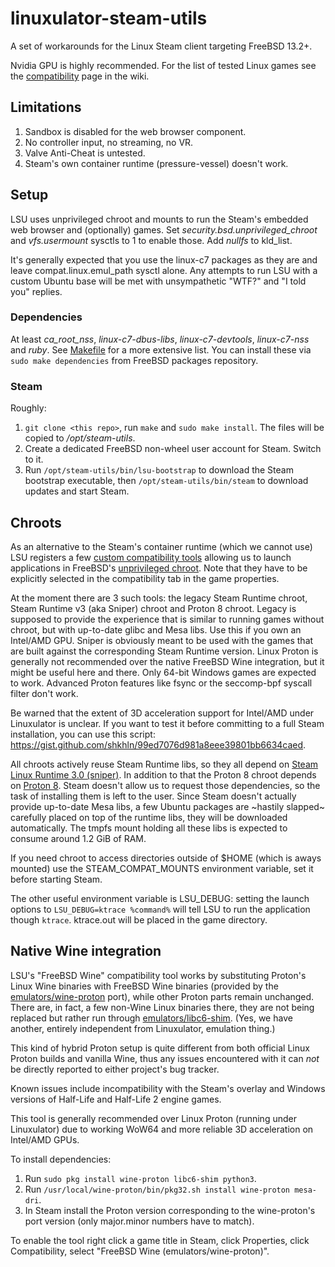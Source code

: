 # linuxulator-steam-utils

A set of workarounds for the Linux Steam client targeting FreeBSD 13.2+.

Nvidia GPU is highly recommended.
For the list of tested Linux games see the [compatibility](https://github.com/shkhln/linuxulator-steam-utils/wiki/Compatibility) page in the wiki.

## Limitations

1. Sandbox is disabled for the web browser component.
1. No controller input, no streaming, no VR.
1. Valve Anti-Cheat is untested.
1. Steam's own container runtime (pressure-vessel) doesn't work.

## Setup

LSU uses unprivileged chroot and mounts to run the Steam's embedded web browser and (optionally) games.
Set *security.bsd.unprivileged_chroot* and *vfs.usermount* sysctls to 1 to enable those. Add *nullfs* to kld_list.

It's generally expected that you use the linux-c7 packages as they are and leave compat.linux.emul_path sysctl alone.
Any attempts to run LSU with a custom Ubuntu base will be met with unsympathetic "WTF?" and "I told you" replies.

### Dependencies

At least *ca_root_nss*, *linux-c7-dbus-libs*, *linux-c7-devtools*, *linux-c7-nss* and *ruby*.
See [Makefile](Makefile) for a more extensive list. You can install these via `sudo make dependencies`
from FreeBSD packages repository.

### Steam

Roughly:
1. `git clone <this repo>`, run `make` and `sudo make install`. The files will be copied to */opt/steam-utils*.
1. Create a dedicated FreeBSD non-wheel user account for Steam. Switch to it.
1. Run `/opt/steam-utils/bin/lsu-bootstrap` to download the Steam bootstrap executable, then `/opt/steam-utils/bin/steam` to download updates and start Steam.

## Chroots

As an alternative to the Steam's container runtime (which we cannot use) LSU registers a few [custom compatibility tools](https://gitlab.steamos.cloud/steamrt/steam-runtime-tools/-/blob/main/docs/steam-compat-tool-interface.md) allowing us to launch applications in FreeBSD's [unprivileged chroot](https://cgit.freebsd.org/src/commit/?id=a40cf4175c90142442d0c6515f6c83956336699b).
Note that they have to be explicitly selected in the compatibility tab in the game properties.

At the moment there are 3 such tools: the legacy Steam Runtime chroot, Steam Runtime v3 (aka Sniper) chroot and Proton 8 chroot.
Legacy is supposed to provide the experience that is similar to running games without chroot, but with up-to-date glibc and Mesa libs. Use this if you own an Intel/AMD GPU.
Sniper is obviously meant to be used with the games that are built against the corresponding Steam Runtime version.
Linux Proton is generally not recommended over the native FreeBSD Wine integration, but it might be useful here and there.
Only 64-bit Windows games are expected to work. Advanced Proton features like fsync or the seccomp-bpf syscall filter don't work.

Be warned that the extent of 3D acceleration support for Intel/AMD under Linuxulator is unclear.
If you want to test it before committing to a full Steam installation, you can use this script: https://gist.github.com/shkhln/99ed7076d981a8eee39801bb6634caed.

All chroots actively reuse Steam Runtime libs, so they all depend on [Steam Linux Runtime 3.0 (sniper)](https://steamdb.info/app/1628350/).
In addition to that the Proton 8 chroot depends on [Proton 8](https://steamdb.info/app/2348590/). Steam doesn't allow us to request those dependencies,
so the task of installing them is left to the user. Since Steam doesn't actually provide up-to-date Mesa libs,
a few Ubuntu packages are ~hastily slapped~ carefully placed on top of the runtime libs, they will be downloaded automatically.
The tmpfs mount holding all these libs is expected to consume around 1.2 GiB of RAM.

If you need chroot to access directories outside of $HOME (which is aways mounted) use the STEAM_COMPAT_MOUNTS environment variable, set it before starting Steam.

The other useful environment variable is LSU_DEBUG: setting the launch options to `LSU_DEBUG=ktrace %command%` will tell LSU to run the application though `ktrace`.
ktrace.out will be placed in the game directory.

## Native Wine integration

LSU's "FreeBSD Wine" compatibility tool works by substituting Proton's Linux Wine binaries with FreeBSD Wine binaries
(provided by the [emulators/wine-proton](https://www.freshports.org/emulators/wine-proton/) port), while other Proton parts remain unchanged.
There are, in fact, a few non-Wine Linux binaries there, they are not being replaced but rather run through [emulators/libc6-shim](https://www.freshports.org/emulators/libc6-shim/).
(Yes, we have another, entirely independent from Linuxulator, emulation thing.)

This kind of hybrid Proton setup is quite different from both official Linux Proton builds and vanilla Wine,
thus any issues encountered with it can *not* be directly reported to either project's bug tracker.

Known issues include incompatibility with the Steam's overlay and Windows versions of Half-Life and Half-Life 2 engine games.

This tool is generally recommended over Linux Proton (running under Linuxulator) due to working WoW64 and more reliable 3D acceleration on Intel/AMD GPUs.

To install dependencies:
1. Run `sudo pkg install wine-proton libc6-shim python3`.
1. Run `/usr/local/wine-proton/bin/pkg32.sh install wine-proton mesa-dri`.
1. In Steam install the Proton version corresponding to the wine-proton's port version (only major.minor numbers have to match).

To enable the tool right click a game title in Steam, click Properties, click Compatibility, select "FreeBSD Wine (emulators/wine-proton)".
